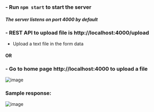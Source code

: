 ### - Run `npm start` to start the server
##### The server listens on port 4000 by default

### - REST API to upload file is http://localhost:4000/upload
 - Upload a text file in the form data
  #### OR
### - Go to home page http://localhost:4000 to upload a file

![image](https://user-images.githubusercontent.com/36034208/125746671-664bc45a-c6f6-4159-9b8e-06b9370112e8.png)

### Sample response:

![image](https://user-images.githubusercontent.com/36034208/125746851-c93d6735-c4ab-4b3c-bc79-4c50a4f55b92.png)


